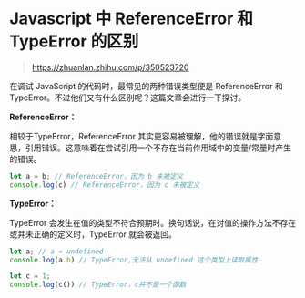 # Javascript 中 ReferenceError 和 TypeError 的区别

> https://zhuanlan.zhihu.com/p/350523720

在调试 JavaScript 的代码时，最常见的两种错误类型便是 ReferenceError 和 TypeError。不过他们又有什么区别呢？这篇文章会进行一下探讨。

**ReferenceError：**

相较于TypeError，ReferenceError 其实更容易被理解，他的错误就是字面意思，引用错误。这意味着在尝试引用一个不存在当前作用域中的变量/常量时产生的错误。

```js
let a = b; // ReferenceError，因为 b 未被定义
console.log(c) // ReferenceError，因为 c 未被定义
```

**TypeError：**

TypeError 会发生在值的类型不符合预期时。换句话说，在对值的操作方法不存在或并未正确的定义时，TypeError 就会被返回。

```js
let a; // a = undefined
console.log(a.b) // TypeError,无法从 undefined 这个类型上读取属性

let c = 1;
console.log(c()) // TypeError，c并不是一个函数
```

